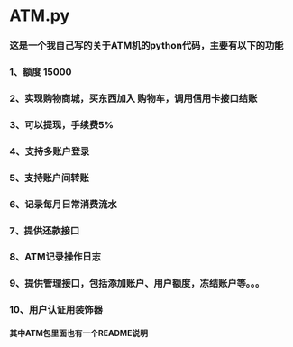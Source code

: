 # ATM.py
### 这是一个我自己写的关于ATM机的python代码，主要有以下的功能
### 1、额度 15000
### 2、实现购物商城，买东西加入 购物车，调用信用卡接口结账
### 3、可以提现，手续费5%
### 4、支持多账户登录
### 5、支持账户间转账
### 6、记录每月日常消费流水
### 7、提供还款接口
### 8、ATM记录操作日志
### 9、提供管理接口，包括添加账户、用户额度，冻结账户等。。。
### 10、用户认证用装饰器
#### 其中ATM包里面也有一个README说明
